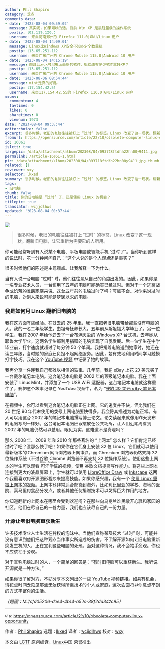 ```yaml
---
author: Phil Shapiro
category: 观点
comments_data:
- date: '2023-08-04 09:59:02'
  message: 其实呢，如果可以的话，目前 Win XP 是最轻量级的操作系统
  postip: 182.119.128.5
  username: 来自河南郑州的 Firefox 115.0|GNU/Linux 用户
- date: '2023-08-04 14:09:01'
  message: Linux比Windows XP安全不知多少个数量级
  postip: 113.65.251.102
  username: 来自广东广州的 Chrome Mobile 115.0|Android 10 用户
- date: '2023-08-04 14:15:19'
  message: 而且Linux可以用上最新的软件，现在还有多少软件支持XP？
  postip: 113.65.251.102
  username: 来自广东广州的 Chrome Mobile 115.0|Android 10 用户
- date: '2023-08-06 08:54:44'
  message: mint是真的好用。
  postip: 117.154.42.55
  username: 来自117.154.42.55的 Firefox 116.0|GNU/Linux 用户
count:
  commentnum: 4
  favtimes: 0
  likes: 0
  sharetimes: 0
  viewnum: 1973
date: '2023-08-04 09:37:44'
editorchoice: false
excerpt: 很多时候，老旧的电脑往往被打上 “过时” 的标签。Linux 改变了这一现状。翻新旧电脑，让它重新为需要它的人所用。
fromurl: https://opensource.com/article/22/10/obsolete-computer-linux-opportunity
id: 16061
islctt: true
largepic: /data/attachment/album/202308/04/093718ftdhh22hn00y9411.jpg
permalink: /article-16061-1.html
pic: /data/attachment/album/202308/04/093718ftdhh22hn00y9411.jpg.thumb.jpg
related: []
reviewer: wxy
selector: lkxed
summary: 很多时候，老旧的电脑往往被打上 “过时” 的标签。Linux 改变了这一现状。翻新旧电脑，让它重新为需要它的人所用。
tags:
- 旧电脑
thumb: false
title: 你的旧电脑是 “过时” 了，还是使用 Linux 的机会？
titlepic: true
translator: wcjjdlhws
updated: '2023-08-04 09:37:44'
---
```


![](/data/attachment/album/202308/04/093718ftdhh22hn00y9411.jpg)



> 
> 很多时候，老旧的电脑往往被打上 “过时” 的标签。Linux 改变了这一现状。翻新旧电脑，让它重新为需要它的人所用。
> 
> 
> 


你可能经常听到有人说某个电脑、平板电脑或智能手机 “过时了”。当你听到这样的说法时，花一分钟问问自己：“这个人说的是个人观点还是事实？”


很多时候他们的陈述是主观观点。让我解释一下为什么。


当有人说一台电脑 “过时” 时，他们往往是从自己的角度出发的。因此，如果你是一名专业技术人员，一台使用了五年的电脑可能确实已经过时。但对于一个逃离战争或饥荒的难民家庭来说，这台五年前的电脑过时了吗？可能不会。对你来说过时的电脑，对别人来说可能是梦寐以求的电脑。


### 我是如何用 Linux 翻新旧电脑的


我在这方面有些经验。在过去的 25 年里，我一直把老旧电脑带给那些没有电脑的人。我的一名二年级学生，由祖母抚养长大，五年前从斯坦福大学毕业了。另一位学生，我在 2007 年给他送去了一台布满灰尘的 Windows XP 台式机，去年她从耶鲁大学毕业。这两名学生都利用捐赠的电脑实现了自我发展。后一位学生在中学毕业前，打字速度就超过了每分钟 50 个单词。我把捐赠电脑送到她家时，她还在读三年级，当时她的家庭还负担不起网络服务。因此，她有效地利用时间学习触摸打字技巧。我在这个 [YouTube 视频](https://www.youtube.com/watch?v=Ao_vOijz14U) 中记录了她的故事。


我再分享一件连我自己都难以相信的轶事。几年前，我在 eBay 上花 20 美元买了一台戴尔笔记本电脑。这台笔记本电脑是 2002 年的顶级笔记本电脑。我在上面安装了 Linux Mint，并添加了一个 USB WiFi 适配器，这台笔记本电脑就这样重生了。我把这个故事记录在 YouTube 视频中，名为 “[我的 20 美元 eBay 笔记本电脑](https://www.youtube.com/watch?v=UZiN6nm-PUU)”。


在视频中，你可以看到这台笔记本电脑正在上网。它的速度并不快，但比我们在 20 世纪 90 年代末使用的拨号上网电脑要快得多。我会将其描述为功能正常。有人可以用这台 2002 年的笔记本电脑撰写博士论文。论文读起来就像用昨天发布的电脑写的一样好。这台笔记本电脑应该摆放在公共场所，让人们近距离看到 2002 年的电脑仍然可以使用。眼见为实。这难道不是真理吗？


那么 2008 年、2009 年和 2010 年那些著名的 “上网本” 怎么样？它们肯定已经过时了吧？没那么快了吧！如果你在它们身上安装 32 位 Linux，它们就可以使用最新版本的 Chromium 网页浏览器上网冲浪，而 Chromium 浏览器仍然支持 32 位操作系统（不过谷歌 Chrome 浏览器不再支持 32 位操作系统）。使用这些上网本的学生可以观看<ruby> 可汗学院 <rt>  Khan Academy </rt></ruby>的视频，使用<ruby> 谷歌文档 <rt>  Google Docs </rt></ruby>提高写作能力。将这些上网本连接到更大的液晶屏幕上，学生就可以使用 [LibreOffice Draw](https://opensource.com/tags/libreoffice) 或 [Inkscape](https://opensource.com/downloads/inkscape-cheat-sheet) 这两个我最喜欢的开源图形程序来提高技能。如果你感兴趣，我有一个 [使用 Linux 重振上网本的视频](https://www.youtube.com/watch?v=GBYEclpvyGQ)。上网本也非常适合邮寄到海外，比如利比里亚的学校、海地的医院、索马里的食品分发点，或者其他任何捐赠技术可以发挥巨大作用的地方。


你知道翻新的上网本在哪里会受到欢迎吗？在那些向乌克兰难民敞开心扉和家园的社区。他们在尽自己的一份力量，我们也应该尽自己的一份力量。


### 开源让老旧电脑重获新生


许多技术专业人士生活在特权的泡沫中。当他们宣称某项技术 “过时” 时，可能并没有意识到他们把这种观点当作事实所造成的伤害。不了解开源如何让旧电脑重新焕发生机的人，正在宣判这些电脑的死刑。面对这种情况，我不会袖手旁观。你也不应该袖手旁观。


对于宣称电脑过时的人，一个简单的回答是：“有时旧电脑可以重获新生。我听说开源就是一种方法。”


如果你很了解对方，不妨分享本文列出的一些 YouTube 视频链接。如果有机会，请花点时间去见见那些无法获得所需技术的个人或家庭。这次会面将以你意想不到的方式丰富你的生活。


*（题图：MJ/cfd05206-dae4-4b14-a50c-38f2da342c95）*




---


via: <https://opensource.com/article/22/10/obsolete-computer-linux-opportunity>


作者：[Phil Shapiro](https://opensource.com/users/pshapiro) 选题：[lkxed](https://github.com/lkxed) 译者：[wcjjdlhws](https://github.com/wcjjdlhws) 校对：[wxy](https://github.com/wxy)


本文由 [LCTT](https://github.com/LCTT/TranslateProject) 原创编译，[Linux中国](https://linux.cn/) 荣誉推出